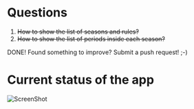 # Questions

1. <del>How to show the list of seasons and rules?</del>
2. <del>How to show the list of periods inside each season?</del>

DONE! Found something to improve? Submit a push request! ;-)

# Current status of the app

![ScreenShot](https://raw.github.com/ZenCocoon/ember-nested-app/master/app.jpg)
